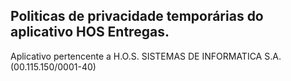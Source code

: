 ## Politicas de privacidade temporárias do aplicativo HOS Entregas.

Aplicativo pertencente a H.O.S. SISTEMAS DE INFORMATICA S.A. (00.115.150/0001-40)
